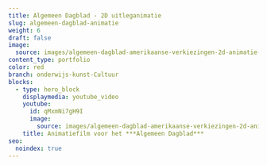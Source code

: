 ```yaml
---
title: Algemeen Dagblad - 2D uitleganimatie
slug: algemeen-dagblad-animatie
weight: 6
draft: false
image:
  source: images/algemeen-dagblad-amerikaanse-verkiezingen-2d-animatie-phil-en-flo.jpg
content_type: portfolio
color: red
branch: onderwijs-kunst-Cultuur
blocks:
  - type: hero_block
    displaymedia: youtube_video
    youtube:
      id: qMxmNi7gH9I
      image:
        source: images/algemeen-dagblad-amerikaanse-verkiezingen-2d-animatie-phil-en-flo.jpg
    title: Animatiefilm voor het ***Algemeen Dagblad***
seo:
  noindex: true
---
```

